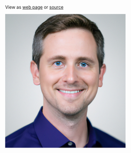 



View as [web page](https://mikeroweprediger.github.io/home/) or [source](https://github.com/mikeroweprediger/home/blob/main/docs/README.md)


![](assets/images/mikerowe.png)
